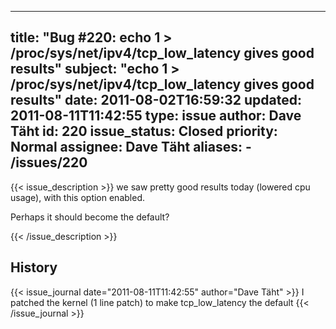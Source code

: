 
---
title: "Bug #220: echo 1 > /proc/sys/net/ipv4/tcp_low_latency gives good results"
subject: "echo 1 > /proc/sys/net/ipv4/tcp_low_latency gives good results"
date: 2011-08-02T16:59:32
updated: 2011-08-11T11:42:55
type: issue
author: Dave Täht
id: 220
issue_status: Closed
priority: Normal
assignee: Dave Täht
aliases:
    - /issues/220
---

{{< issue_description >}}
we saw pretty good results today (lowered cpu usage), with this option
enabled.

Perhaps it should become the default?


{{< /issue_description >}}

## History
{{< issue_journal date="2011-08-11T11:42:55" author="Dave Täht" >}}
I patched the kernel (1 line patch) to make tcp\_low\_latency the
default
{{< /issue_journal >}}

